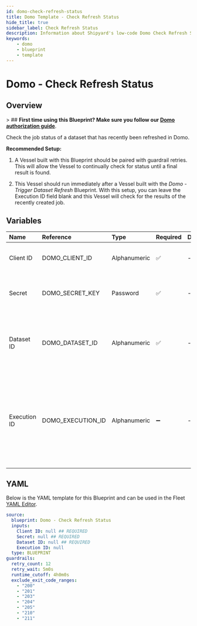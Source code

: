 ```yaml
---
id: domo-check-refresh-status
title: Domo Template - Check Refresh Status
hide_title: true
sidebar_label: Check Refresh Status
description: Information about Shipyard's low-code Domo Check Refresh Status blueprint. Check the status of a recently refreshed dataset in Domo.
keywords:
    - domo
    - blueprint
    - template
---
```


# Domo - Check Refresh Status

## Overview

&gt; ## **First time using this Blueprint? Make sure you follow our [Domo authorization guide](https://www.shipyardapp.com/docs/blueprint-library/domo/domo-authorization/)**.

Check the job status of a dataset that has recently been refreshed in Domo.

**Recommended Setup:**

1. A Vessel built with this Blueprint should be paired with guardrail retries. This will allow the Vessel to continually check for status until a final result is found.

2. This Vessel should run immediately after a Vessel built with the _Domo - Trigger Dataset Refresh_ Blueprint. With this setup, you can leave the Execution ID field blank and this Vessel will check for the results of the recently created job.



## Variables

| Name | Reference | Type | Required | Default | Options | Description |
|:---|:---|:---|:---|:---|:---|:---|
| Client ID | DOMO_CLIENT_ID | Alphanumeric | :white_check_mark: | - | - | Client ID of your organization&#39;s Domo App. |
| Secret | DOMO_SECRET_KEY | Password | :white_check_mark: | - | - | Secret associated with the provided Client ID. |
| Dataset ID | DOMO_DATASET_ID | Alphanumeric | :white_check_mark: | - | - | UUID of the dataset you want to download, typically found at the end of the URL. |
| Execution ID | DOMO_EXECUTION_ID | Alphanumeric | :heavy_minus_sign: | - | - | The ID of a specific execution you check the status of. If left blank, will try to find the execution ID from an `Refresh Dataset` Vessel that ran upstream. |


## YAML

Below is the YAML template for this Blueprint and can be used in the Fleet [YAML Editor](../../reference/fleets/yaml-editor.md).

```yaml
source:
  blueprint: Domo - Check Refresh Status
  inputs:
    Client ID: null ## REQUIRED
    Secret: null ## REQUIRED
    Dataset ID: null ## REQUIRED
    Execution ID: null 
  type: BLUEPRINT
guardrails:
  retry_count: 12
  retry_wait: 5m0s
  runtime_cutoff: 4h0m0s
  exclude_exit_code_ranges:
    - "200"
    - "201"
    - "203"
    - "204"
    - "205"
    - "210"
    - "211"
```

